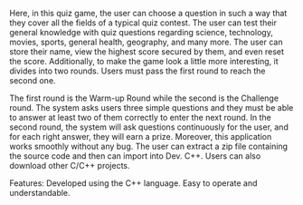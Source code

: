 Here, in this quiz game, the user can choose a question in such a way that they cover all the fields of a typical quiz contest. The user can test their general knowledge with quiz questions regarding science, technology, movies, sports, general health, geography, and many more. The user can store their name, view the highest score secured by them, and even reset the score. Additionally, to make the game look a little more interesting, it divides into two rounds. Users must pass the first round to reach the second one.

The first round is the Warm-up Round while the second is the Challenge round. The system asks users three simple questions and they must be able to answer at least two of them correctly to enter the next round. In the second round, the system will ask questions continuously for the user, and for each right answer, they will earn a prize. Moreover, this application works smoothly without any bug.  The user can extract a zip file containing the source code and then can import into Dev. C++.  Users can also download other C/C++ projects.

Features:
Developed using the C++ language.
Easy to operate and understandable.
